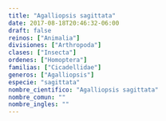 ```yaml
---
title: "Agalliopsis sagittata"
date: 2017-08-18T20:46:32-06:00
draft: false
reinos: ["Animalia"]
divisiones: ["Arthropoda"]
clases: ["Insecta"]
ordenes: ["Homoptera"]
familias: ["Cicadellidae"]
generos: ["Agalliopsis"]
especie: "sagittata"
nombre_cientifico: "Agalliopsis sagittata"
nombre_comun: ""
nombre_ingles: ""
---
```


